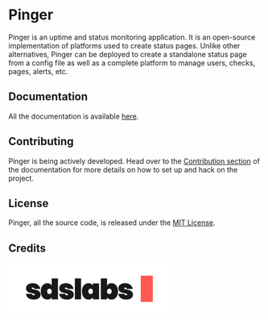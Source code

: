 # Pinger

Pinger is an uptime and status monitoring application. It is an open-source
implementation of platforms used to create status pages. Unlike other
alternatives, Pinger can be deployed to create a standalone status page
from a config file as well as a complete platform to manage users, checks,
pages, alerts, etc.

## Documentation

All the documentation is available [here](https://pinger-docs.sdslabs.co/).

## Contributing

Pinger is being actively developed. Head over to the 
[Contribution section](https://pinger-docs.sdslabs.co/contributing/) of the
documentation for more details on how to set up and hack on the project.

## License

Pinger, all the source code, is released under the
[MIT License](./LICENSE).

## Credits

[![Made by SDSLabs](./docs/src/sdslabs-logo.png)](https://sdslabs.co)
